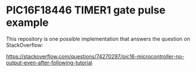 PIC16F18446 TIMER1 gate pulse example
=====================================

This repository is one possible implementation that answers the question on StackOverflow:



https://stackoverflow.com/questions/74270297/pic16-microcontroller-no-output-even-after-following-tutorial